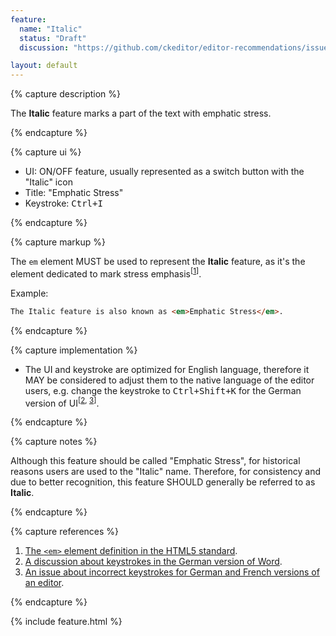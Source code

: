 ```yaml
---
feature:
  name: "Italic"
  status: "Draft"
  discussion: "https://github.com/ckeditor/editor-recommendations/issues/2"

layout: default
---
```


{% capture description %}

The **Italic** feature marks a part of the text with emphatic stress.

{% endcapture %}

{% capture ui %}

 * UI: ON/OFF feature, usually represented as a switch button with the "<i class="fa fa-italic" title="Italic" aria-hidden="true"></i><span class="sr-only">Italic</span>" icon
 * Title: "Emphatic Stress"
 * Keystroke: <kbd>Ctrl+I</kbd>

{% endcapture %}

{% capture markup %}

The `em` element MUST be used to represent the **Italic** feature, as it's the element dedicated to mark stress emphasis<sup>[[1](#ref1)]</sup>.

Example:

```html
The Italic feature is also known as <em>Emphatic Stress</em>.
```

{% endcapture %}

{% capture implementation %}

* The UI and keystroke are optimized for English language, therefore it MAY be considered to adjust them to the native language of the editor users, e.g. change the keystroke to <kbd>Ctrl+Shift+K</kbd> for the German version of UI<sup>[[2](#ref2), [3](#ref3)]</sup>.

{% endcapture %}

{% capture notes %}

Although this feature should be called "Emphatic Stress", for historical reasons users are used to the "Italic" name.
Therefore, for consistency and due to better recognition, this feature SHOULD generally be referred to as **Italic**.

{% endcapture %}

{% capture references %}

1. <a id="ref1"></a>[The `<em>` element definition in the HTML5 standard](http://www.w3.org/TR/html5/text-level-semantics.html#the-em-element).
2. <a id="ref2"></a>[A discussion about keystrokes in the German version of Word](http://dict.leo.org/forum/viewGeneraldiscussion.php?idThread=846089).
3. <a id="ref3"></a>[An issue about incorrect keystrokes for German and French versions of an editor](https://jira.atlassian.com/browse/CONF-13567).

{% endcapture %}

{% include feature.html %}
